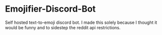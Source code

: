 # Emojifier-Discord-Bot
Self hosted text-to-emoji discord bot. I made this solely because I thought it would be funny and to sidestep the reddit api restrictions.
